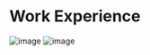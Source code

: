 # Work Experience
![image](https://user-images.githubusercontent.com/118706280/203213527-9a25efab-8003-4a28-ad30-7d505a19a9d8.png)
![image](https://user-images.githubusercontent.com/118706280/203213995-88b17aba-9591-4235-b5c2-432170ee5fd7.png)




